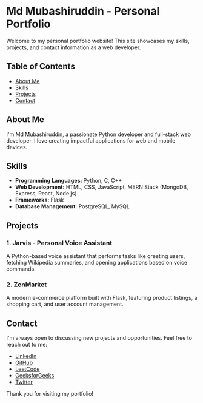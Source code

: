 # Md Mubashiruddin - Personal Portfolio

Welcome to my personal portfolio website! This site showcases my skills, projects, and contact information as a web developer.

## Table of Contents

- [About Me](#about-me)
- [Skills](#skills)
- [Projects](#projects)
- [Contact](#contact)

## About Me

I'm Md Mubashiruddin, a passionate Python developer and full-stack web developer. I love creating impactful applications for web and mobile devices.

## Skills

- **Programming Languages:** Python, C, C++
- **Web Development:** HTML, CSS, JavaScript, MERN Stack (MongoDB, Express, React, Node.js)
- **Frameworks:** Flask
- **Database Management:** PostgreSQL, MySQL

## Projects

### 1. Jarvis - Personal Voice Assistant
A Python-based voice assistant that performs tasks like greeting users, fetching Wikipedia summaries, and opening applications based on voice commands.

### 2. ZenMarket
A modern e-commerce platform built with Flask, featuring product listings, a shopping cart, and user account management.

## Contact

I'm always open to discussing new projects and opportunities. Feel free to reach out to me:

- [LinkedIn](https://www.linkedin.com/in/md-mubashiruddin)
- [GitHub](https://github.com/Amaanx6)
- [LeetCode](https://leetcode.com/u/mubashirx/)
- [GeeksforGeeks](https://www.geeksforgeeks.org/user/mubashirx/)
- [Twitter](https://twitter.com/amaanx_6)

Thank you for visiting my portfolio!
